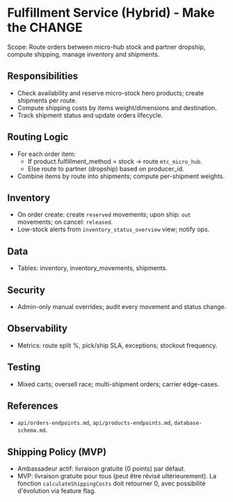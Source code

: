 # Fulfillment Service (Hybrid) - Make the CHANGE

 Scope: Route orders between micro-hub stock and partner dropship, compute shipping, manage inventory and shipments.

## Responsibilities
- Check availability and reserve micro-stock hero products; create shipments per route.
- Compute shipping costs by items weight/dimensions and destination.
- Track shipment status and update orders lifecycle.

## Routing Logic
- For each order item:
  - If product.fulfillment_method = stock → route `mtc_micro_hub`.
  - Else route to partner (dropship) based on producer_id.
- Combine items by route into shipments; compute per-shipment weights.

## Inventory
- On order create: create `reserved` movements; upon ship: `out` movements; on cancel: `released`.
- Low-stock alerts from `inventory_status_overview` view; notify ops.

## Data
- Tables: inventory, inventory_movements, shipments.

## Security
- Admin-only manual overrides; audit every movement and status change.

## Observability
- Metrics: route split %, pick/ship SLA, exceptions; stockout frequency.

## Testing
- Mixed carts; oversell race; multi-shipment orders; carrier edge-cases.

## References
- `api/orders-endpoints.md`, `api/products-endpoints.md`, `database-schema.md`.

## Shipping Policy (MVP)
- Ambassadeur actif: livraison gratuite (0 points) par défaut.
- MVP: livraison gratuite pour tous (peut être révisé ultérieurement). La fonction `calculateShippingCosts` doit retourner 0, avec possibilité d'évolution via feature flag.

